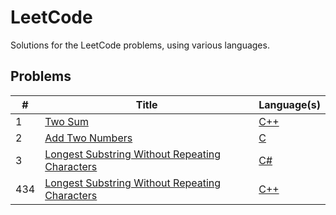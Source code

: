 # LeetCode
Solutions for the LeetCode problems, using various languages.

## Problems
\# | Title | Language(s)
--- | --- | ---
1 | [Two Sum](https://leetcode.com/problems/two-sum/) | [C++](https://github.com/Krazune/LeetCode/blob/master/Projects/problem_1/c++/solution.cpp)
2 | [Add Two Numbers](https://leetcode.com/problems/add-two-numbers/) | [C](https://github.com/Krazune/LeetCode/blob/master/Projects/problem_2/c/solution.c)
3 | [Longest Substring Without Repeating Characters](https://leetcode.com/problems/longest-substring-without-repeating-characters/) | [C#](https://github.com/Krazune/LeetCode/blob/master/Projects/problem_3/c%23/solution.cs)
434 | [Longest Substring Without Repeating Characters](https://leetcode.com/problems/number-of-segments-in-a-string/) | [C++](https://github.com/Krazune/LeetCode/blob/master/Projects/problem_434/c++/solution.cpp)